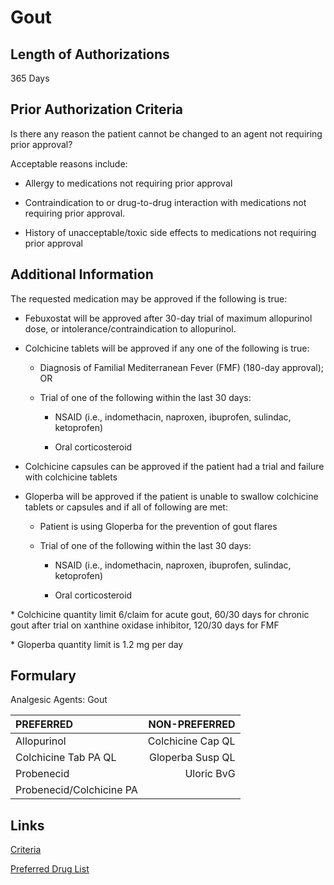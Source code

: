 # Gout

## Length of Authorizations

365 Days

## Prior Authorization Criteria

Is there any reason the patient cannot be changed to an agent not requiring prior approval?

Acceptable reasons include:

- Allergy to medications not requiring prior approval

- Contraindication to or drug-to-drug interaction with medications not requiring prior approval.

- History of unacceptable/toxic side effects to medications not requiring prior approval

## Additional Information

The requested medication may be approved if the following is true:

- Febuxostat will be approved after 30-day trial of maximum allopurinol dose, or intolerance/contraindication to allopurinol.

- Colchicine tablets will be approved if any one of the following is true:

  - Diagnosis of Familial Mediterranean Fever (FMF) (180-day approval); OR

  - Trial of one of the following within the last 30 days:

    - NSAID (i.e., indomethacin, naproxen, ibuprofen, sulindac, ketoprofen)

    - Oral corticosteroid

- Colchicine capsules can be approved if the patient had a trial and failure with colchicine tablets

- Gloperba will be approved if the patient is unable to swallow colchicine tablets or capsules and if all of following are met:

  - Patient is using Gloperba for the prevention of gout flares

  - Trial of one of the following within the last 30 days:

    - NSAID (i.e., indomethacin, naproxen, ibuprofen, sulindac, ketoprofen)

    - Oral corticosteroid

\* Colchicine quantity limit 6/claim for acute gout, 60/30 days for chronic gout after trial on xanthine oxidase inhibitor, 120/30 days for FMF

\* Gloperba quantity limit is 1.2 mg per day

## Formulary

Analgesic Agents: Gout

| PREFERRED                 | NON-PREFERRED       |
| :--- | ---: |
| Allopurinol               | Colchicine Cap QL   |
| Colchicine Tab PA QL      | Gloperba Susp QL    |
| Probenecid                | Uloric BvG          |
|Probenecid/Colchicine PA   |                     |

## Links

[Criteria](https://pharmacy.medicaid.ohio.gov/sites/default/files/20220415_UPDL_Criteria_FINAL_.pdf#page=6)

[Preferred Drug List](https://pharmacy.medicaid.ohio.gov/sites/default/files/20220701_UPDL_FINAL.pdf#page=6)
